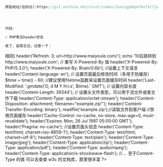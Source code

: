 ```php
原贴地址(在码云):https://git.oschina.net/nicol/codes/1axisgykbpef4zl5c7juw94




代码:

> PHP常见header状态

老了，容易忘记，记录一下：

```
<?php  
    //200 正常状态  
    header('HTTP/1.1 200 OK');  
      
    // 301 永久重定向，记得在后面要加重定向地址 Location:$url  
    header('HTTP/1.1 301 Moved Permanently');  
      
    // 重定向，其实就是302 暂时重定向  
    header('Location: http://www.maiyoule.com/');  
      
    // 设置页面304 没有修改  
    header('HTTP/1.1 304 Not Modified');  
      
    // 显示登录框，  
    header('HTTP/1.1 401 Unauthorized');  
    header('WWW-Authenticate: Basic realm="登录信息"');  
    echo '显示的信息！';  
      
    // 403 禁止访问  
    header('HTTP/1.1 403 Forbidden');  
       
    // 404 错误  
    header('HTTP/1.1 404 Not Found');  
      
    // 500 服务器错误  
    header('HTTP/1.1 500 Internal Server Error');  
       
    // 3秒后重定向指定地址(也就是刷新到新页面与 <meta http-equiv="refresh" content="10;http://www.maiyoule.com/ /> 相同)  
    header('Refresh: 3; url=http://www.maiyoule.com/');  
    echo '10后跳转到http://www.maiyoule.com';  
       
    // 重写 X-Powered-By 值  
    header('X-Powered-By: PHP/5.3.0');  
    header('X-Powered-By: Brain/0.6b');  
       
    //设置上下文语言  
    header('Content-language: en');  
       
    // 设置页面最后修改时间（多用于防缓存）  
    $time = time() - 60; //建议使用filetime函数来设置页面缓存时间  
    header('Last-Modified: '.gmdate('D, d M Y H:i:s', $time).' GMT');  
      
    // 设置内容长度  
    header('Content-Length: 39344');  
       
    // 设置头文件类型，可以用于流文件或者文件下载  
    header('Content-Type: application/octet-stream');  
    header('Content-Disposition: attachment; filename="example.zip"');   
    header('Content-Transfer-Encoding: binary');  
    readfile('example.zip');//读取文件到客户端  
       
    //禁用页面缓存  
    header('Cache-Control: no-cache, no-store, max-age=0, must-revalidate');  
    header('Expires: Mon, 26 Jul 1997 05:00:00 GMT');   
    header('Pragma: no-cache');  
       
    //设置页面头信息  
    header('Content-Type: text/html; charset=iso-8859-1');  
    header('Content-Type: text/html; charset=utf-8');  
    header('Content-Type: text/plain');   
    header('Content-Type: image/jpeg');   
    header('Content-Type: application/zip');   
    header('Content-Type: application/pdf');   
    header('Content-Type: audio/mpeg');  
    header('Content-Type: application/x-shockwave-flash');   
    //.... 至于Content-Type 的值 可以去查查 w3c 的文档库，那里很丰富  
?>
```






```